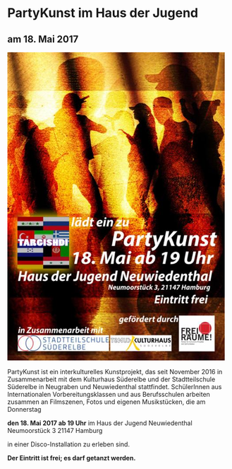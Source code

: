 # PartyKunst im Haus der Jugend

## am 18. Mai 2017

![](/img/wsb_493x696_PartyKunst_rdz.jpg)

PartyKunst ist ein interkulturelles Kunstprojekt, das seit November 2016
in Zusammenarbeit mit dem Kulturhaus Süderelbe und der Stadtteilschule
Süderelbe in Neugraben und Neuwiedenthal stattfindet. SchülerInnen aus
Internationalen Vorbereitungsklassen und aus Berufsschulen arbeiten
zusammen an Filmszenen, Fotos und eigenen Musikstücken, die am
Donnerstag

**den 18. Mai 2017 ab 19 Uhr** 
im Haus der Jugend Neuwiedenthal 
Neumoorstück 3 
21147 Hamburg

in einer Disco-Installation zu erleben sind.

**Der Eintritt ist frei; es darf getanzt werden.**
